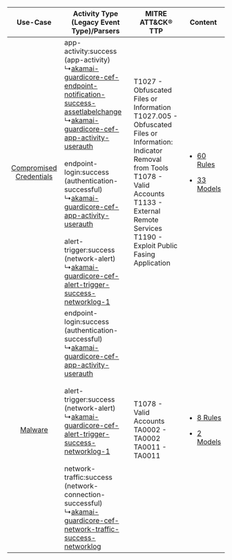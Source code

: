 |    Use-Case    | Activity Type (Legacy Event Type)/Parsers    | MITRE ATT&CK® TTP    | Content    |
|:----:| ---- | ---- | ---- |
| [Compromised Credentials](../../../UseCases/uc_compromised_credentials.md) |  app-activity:success (app-activity)<br> ↳[akamai-guardicore-cef-endpoint-notification-success-assetlabelchange](Ps/pC_akamaiguardicorecefendpointnotificationsuccessassetlabelchange.md)<br> ↳[akamai-guardicore-cef-app-activity-userauth](Ps/pC_akamaiguardicorecefappactivityuserauth.md)<br><br> endpoint-login:success (authentication-successful)<br> ↳[akamai-guardicore-cef-app-activity-userauth](Ps/pC_akamaiguardicorecefappactivityuserauth.md)<br><br> alert-trigger:success (network-alert)<br> ↳[akamai-guardicore-cef-alert-trigger-success-networklog-1](Ps/pC_akamaiguardicorecefalerttriggersuccessnetworklog1.md)<br> | T1027 - Obfuscated Files or Information<br>T1027.005 - Obfuscated Files or Information: Indicator Removal from Tools<br>T1078 - Valid Accounts<br>T1133 - External Remote Services<br>T1190 - Exploit Public Fasing Application<br> | [<ul><li>60 Rules</li></ul><ul><li>33 Models</li></ul>](RM/r_m_akamai_akamai_guardicore_Compromised_Credentials.md) |
|    [Malware](../../../UseCases/uc_malware.md)    |  endpoint-login:success (authentication-successful)<br> ↳[akamai-guardicore-cef-app-activity-userauth](Ps/pC_akamaiguardicorecefappactivityuserauth.md)<br><br> alert-trigger:success (network-alert)<br> ↳[akamai-guardicore-cef-alert-trigger-success-networklog-1](Ps/pC_akamaiguardicorecefalerttriggersuccessnetworklog1.md)<br><br> network-traffic:success (network-connection-successful)<br> ↳[akamai-guardicore-cef-network-traffic-success-networklog](Ps/pC_akamaiguardicorecefnetworktrafficsuccessnetworklog.md)<br>    | T1078 - Valid Accounts<br>TA0002 - TA0002<br>TA0011 - TA0011<br>    | [<ul><li>8 Rules</li></ul><ul><li>2 Models</li></ul>](RM/r_m_akamai_akamai_guardicore_Malware.md)    |